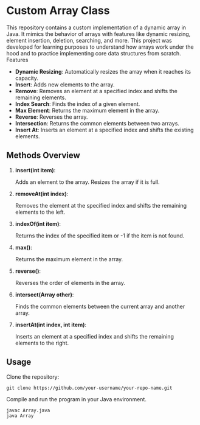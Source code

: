 # Custom Array Class

This repository contains a custom implementation of a dynamic array in Java. It mimics the behavior of arrays with features like dynamic resizing, element insertion, deletion, searching, and more. This project was developed for learning purposes to understand how arrays work under the hood and to practice implementing core data structures from scratch.
Features

- **Dynamic Resizing**: Automatically resizes the array when it reaches its capacity.
- **Insert**: Adds new elements to the array.
- **Remove**: Removes an element at a specified index and shifts the remaining elements.
- **Index Search**: Finds the index of a given element.
- **Max Element**: Returns the maximum element in the array.
- **Reverse**: Reverses the array.
- **Intersection**: Returns the common elements between two arrays.
- **Insert At**: Inserts an element at a specified index and shifts the existing elements.

## Methods Overview

1. **insert(int item)**:

    Adds an element to the array. Resizes the array if it is full.
2. **removeAt(int index)**:

    Removes the element at the specified index and shifts the remaining elements to the left.
3. **indexOf(int item)**:

    Returns the index of the specified item or -1 if the item is not found.
4. **max()**:

    Returns the maximum element in the array.
5. **reverse()**:

    Reverses the order of elements in the array.
6. **intersect(Array other)**:

    Finds the common elements between the current array and another array.
7. **insertAt(int index, int item)**:

    Inserts an element at a specified index and shifts the remaining elements to the right.

## Usage

Clone the repository:

    git clone https://github.com/your-username/your-repo-name.git

Compile and run the program in your Java environment.


    javac Array.java
    java Array
